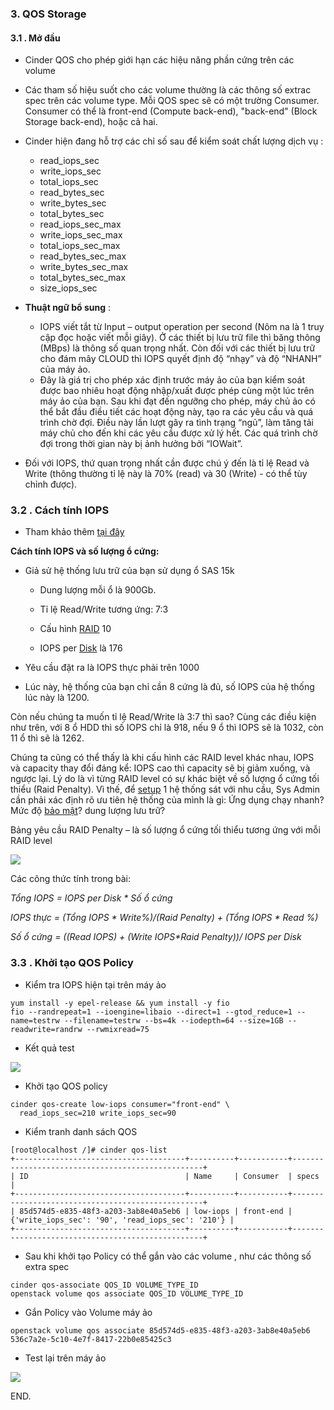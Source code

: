 

### 3. QOS Storage


#### 3.1 . Mở đầu
- Cinder QOS cho phép giới hạn các hiệu năng phần cứng trên các volume 
- Các tham số hiệu suốt cho các volume thường là các thông số extrac spec trên các volume type. Mỗi QOS spec sẽ có một trường Consumer. Consumer có thể là front-end (Compute back-end), "back-end" (Block Storage back-end), hoặc cả hai. 
- Cinder hiện đang hỗ trợ các chỉ số sau để kiểm soát chất lượng dịch vụ  :
	-    read_iops_sec
	-   write_iops_sec
	-   total_iops_sec
	-   read_bytes_sec
	-   write_bytes_sec
	-   total_bytes_sec
	-   read_iops_sec_max
	-   write_iops_sec_max
	-   total_iops_sec_max
	-   read_bytes_sec_max
	-   write_bytes_sec_max
	-   total_bytes_sec_max
	-   size_iops_sec

- **Thuật ngữ bổ sung** : 
	- IOPS viết tắt từ Input – output operation per second (Nôm na là 1 truy cập đọc hoặc viết mỗi giây). Ở các thiết bị lưu trữ file thì băng thông (MBps) là thông số quan trọng nhất. Còn đối với các thiết bị lưu trữ cho đám mây CLOUD thì IOPS quyết định độ “nhạy” và độ “NHANH” của máy ảo.
	- Đây là giá trị cho phép xác định trước máy ảo của bạn kiểm soát được bao nhiêu hoạt động nhập/xuất được phép cùng một lúc trên máy ảo của bạn. Sau khi đạt đến ngưỡng cho phép, máy chủ ảo có thể bắt đầu điều tiết các hoạt động này, tạo ra các yêu cầu và quá trình chờ đợi. Điều này lần lượt gây ra tình trạng “ngủ”, làm tăng tải máy chủ cho đến khi các yêu cầu được xử lý hết. Các quá trình chờ đợi trong thời gian này bị ảnh hưởng bởi “IOWait”.
- Đối với IOPS, thứ quan trọng nhất cần được chú ý đến là tỉ lệ Read và Write (thông thường tỉ lệ này là 70% (read) và 30 (Write) - có thể tùy chỉnh được).


### 3.2 . Cách tính IOPS

- Tham khảo thêm [tại đây](https://www.gocit.vn/bai-viet/tim-hieu-ve-cac-thong-so-iops-latency-va-throughput/)

**Cách tính IOPS và số lượng ổ cứng:**

-  Giả sử hệ thống lưu trữ của bạn sử dụng ổ SAS 15k

	-	Dung lượng mỗi ổ là 900Gb.

	-	Tỉ lệ Read/Write tương ứng: 7:3

	-	Cấu hình  [RAID](https://www.gocit.vn/bai-viet/tag/raid/ "Posts tagged with RAID")  10

	-	IOPS per  [Disk](https://www.gocit.vn/bai-viet/tag/disk/ "Posts tagged with Disk")  là 176

-	Yêu cầu đặt ra là IOPS thực phải trên 1000

-	Lúc này, hệ thống của bạn chỉ cần 8 cứng là đủ, số IOPS của hệ thống lúc này là 1200.


Còn nếu chúng ta muốn tỉ lệ Read/Write là 3:7 thì sao? Cùng các điều kiện như trên, với 8 ổ HDD thì số IOPS chỉ là 918, nếu 9 ổ thì IOPS sẽ là 1032, còn 11 ổ thì sẽ là 1262.

Chúng ta cũng có thể thấy là khi cấu hình các RAID level khác nhau, IOPS và capacity thay đổi đáng kể: IOPS cao thì capacity sẽ bị giảm xuống, và ngược lại. Lý do là vì từng RAID level có sự khác biệt về số lượng ổ cứng tối thiểu (Raid Penalty). Vì thế, để  [setup](https://www.gocit.vn/bai-viet/tag/setup/ "Posts tagged with Setup")  1 hệ thống sát với nhu cầu, Sys Admin cần phải xác định rõ ưu tiên hệ thống của mình là gì: Ứng dụng chạy nhanh? Mức độ  [bảo mật](https://www.gocit.vn/bai-viet/tag/bao-mat/ "Posts tagged with Bảo Mật")? dung lượng lưu trữ?

Bảng yêu cầu RAID Penalty – là số lượng ổ cứng tối thiểu tương ứng với mỗi RAID level

![](https://www.gocit.vn/wp-content/uploads/2017/10/p1.png)

Các công thức tính trong bài:

_Tổng IOPS = IOPS per Disk * Số ổ cứng_

_IOPS thực = (Tổng IOPS * Write%)/(Raid Penalty) + (Tổng IOPS * Read %)_

_Số ổ cứng = ((Read IOPS) + (Write IOPS*Raid Penalty))/ IOPS per Disk_


### 3.3 . Khởi tạo QOS Policy

-  Kiểm tra IOPS hiện tại trên máy ảo
```
yum install -y epel-release && yum install -y fio
fio --randrepeat=1 --ioengine=libaio --direct=1 --gtod_reduce=1 --name=testrw --filename=testrw --bs=4k --iodepth=64 --size=1GB --readwrite=randrw --rwmixread=75
```
- Kết quả test

![](https://i.imgur.com/bPNfYW4.png)


- Khởi tạo QOS policy

```
cinder qos-create low-iops consumer="front-end" \
  read_iops_sec=210 write_iops_sec=90

```

- Kiểm tranh danh sách QOS
```
[root@localhost /]# cinder qos-list
+--------------------------------------+----------+-----------+--------------------------------------------------+
| ID                                   | Name     | Consumer  | specs                                            |
+--------------------------------------+----------+-----------+--------------------------------------------------+
| 85d574d5-e835-48f3-a203-3ab8e40a5eb6 | low-iops | front-end | {'write_iops_sec': '90', 'read_iops_sec': '210'} |
+--------------------------------------+----------+-----------+--------------------------------------------------+

```

- Sau khi khởi tạo Policy có thể gắn vào các volume , như các thông số extra spec
```
cinder qos-associate QOS_ID VOLUME_TYPE_ID
openstack volume qos associate QOS_ID VOLUME_TYPE_ID
``` 

- Gắn Policy vào Volume máy ảo
```
openstack volume qos associate 85d574d5-e835-48f3-a203-3ab8e40a5eb6 536c7a2e-5c10-4e7f-8417-22b0e85425c3

```

- Test lại trên máy ảo

![](https://i.imgur.com/DBGqWcv.png)

END. 
